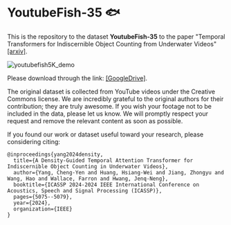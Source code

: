 # YoutubeFish-35 🐟

This is the repository to the dataset **YoutubeFish-35** to the paper "Temporal Transformers for Indiscernible Object Counting from Underwater Videos" [[arxiv]](https://arxiv.org/pdf/2403.03461).

![youtubefish5K_demo](https://github.com/ipl-uw/YoutubeFish-35/assets/20741287/72766364-3bba-4793-8f16-73ceeb6e1726)

Please download through the link: [[GoogleDrive]](https://drive.google.com/file/d/13KcSNM32aJ7MTU-at2tmSGR67nup4RF4/view?usp=sharing).

The original dataset is collected from YouTube videos under the Creative Commons license. We are incredibly grateful to the original authors for their contribution; they are truly awesome. If you wish your footage not to be included in the data, please let us know. We will promptly respect your request and remove the relevant content as soon as possible.

If you found our work or dataset useful toward your research, please considering citing:
```
@inproceedings{yang2024density,
  title={A Density-Guided Temporal Attention Transformer for Indiscernible Object Counting in Underwater Videos},
  author={Yang, Cheng-Yen and Huang, Hsiang-Wei and Jiang, Zhongyu and Wang, Hao and Wallace, Farron and Hwang, Jenq-Neng},
  booktitle={ICASSP 2024-2024 IEEE International Conference on Acoustics, Speech and Signal Processing (ICASSP)},
  pages={5075--5079},
  year={2024},
  organization={IEEE}
}
```
